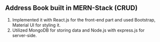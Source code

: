 ## Address Book built in MERN-Stack (CRUD)

1. Implemented it with React.js for the front-end part and used Bootstrap, Material UI for styling it.
2. Utilized MongoDB for storing data and Node.js with express.js for server-side.


